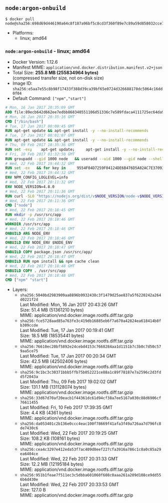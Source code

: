 ## `node:argon-onbuild`

```console
$ docker pull node@sha256:698d69d446190a64c8f187a96bf5c8cd3f360f89e7c89a59d858032cce7caa3f
```

-	Platforms:
	-	linux; amd64

### `node:argon-onbuild` - linux; amd64

-	Docker Version: 1.12.6
-	Manifest MIME: `application/vnd.docker.distribution.manifest.v2+json`
-	Total Size: **255.8 MB (255834964 bytes)**  
	(compressed transfer size, not on-disk size)
-	Image ID: `sha256:e5aa7e55c8b98f17433f388d39ca39bf65e0724d326688170dc5064c16dd0f04`
-	Default Command: `["npm","start"]`

```dockerfile
# Mon, 16 Jan 2017 20:35:09 GMT
ADD file:89ecb642d662ee7edbb868340551106d51336c7e589fdaca4111725ec64da957 in / 
# Mon, 16 Jan 2017 20:35:16 GMT
CMD ["/bin/bash"]
# Tue, 17 Jan 2017 00:00:45 GMT
RUN apt-get update && apt-get install -y --no-install-recommends 		ca-certificates 		curl 		wget 	&& rm -rf /var/lib/apt/lists/*
# Tue, 17 Jan 2017 00:01:07 GMT
RUN apt-get update && apt-get install -y --no-install-recommends 		bzr 		git 		mercurial 		openssh-client 		subversion 				procps 	&& rm -rf /var/lib/apt/lists/*
# Thu, 09 Feb 2017 18:35:36 GMT
RUN set -ex; 	apt-get update; 	apt-get install -y --no-install-recommends 		autoconf 		automake 		bzip2 		file 		g++ 		gcc 		imagemagick 		libbz2-dev 		libc6-dev 		libcurl4-openssl-dev 		libdb-dev 		libevent-dev 		libffi-dev 		libgdbm-dev 		libgeoip-dev 		libglib2.0-dev 		libjpeg-dev 		libkrb5-dev 		liblzma-dev 		libmagickcore-dev 		libmagickwand-dev 		libncurses-dev 		libpng-dev 		libpq-dev 		libreadline-dev 		libsqlite3-dev 		libssl-dev 		libtool 		libwebp-dev 		libxml2-dev 		libxslt-dev 		libyaml-dev 		make 		patch 		xz-utils 		zlib1g-dev 				$( 			if apt-cache show 'default-libmysqlclient-dev' 2>/dev/null | grep -q '^Version:'; then 				echo 'default-libmysqlclient-dev'; 			else 				echo 'libmysqlclient-dev'; 			fi 		) 	; 	rm -rf /var/lib/apt/lists/*
# Fri, 10 Feb 2017 01:32:50 GMT
RUN groupadd --gid 1000 node   && useradd --uid 1000 --gid node --shell /bin/bash --create-home node
# Wed, 22 Feb 2017 19:44:32 GMT
RUN set -ex   && for key in     9554F04D7259F04124DE6B476D5A82AC7E37093B     94AE36675C464D64BAFA68DD7434390BDBE9B9C5     0034A06D9D9B0064CE8ADF6BF1747F4AD2306D93     FD3A5288F042B6850C66B31F09FE44734EB7990E     71DCFD284A79C3B38668286BC97EC7A07EDE3FC1     DD8F2338BAE7501E3DD5AC78C273792F7D83545D     B9AE9905FFD7803F25714661B63B535A4C206CA9     C4F0DFFF4E8C1A8236409D08E73BC641CC11F4C8     56730D5401028683275BD23C23EFEFE93C4CFFFE   ; do     gpg --keyserver ha.pool.sks-keyservers.net --recv-keys "$key";   done
# Wed, 22 Feb 2017 19:44:32 GMT
ENV NPM_CONFIG_LOGLEVEL=info
# Wed, 22 Feb 2017 20:11:32 GMT
ENV NODE_VERSION=4.8.0
# Wed, 22 Feb 2017 20:11:36 GMT
RUN curl -SLO "https://nodejs.org/dist/v$NODE_VERSION/node-v$NODE_VERSION-linux-x64.tar.xz"   && curl -SLO "https://nodejs.org/dist/v$NODE_VERSION/SHASUMS256.txt.asc"   && gpg --batch --decrypt --output SHASUMS256.txt SHASUMS256.txt.asc   && grep " node-v$NODE_VERSION-linux-x64.tar.xz\$" SHASUMS256.txt | sha256sum -c -   && tar -xJf "node-v$NODE_VERSION-linux-x64.tar.xz" -C /usr/local --strip-components=1   && rm "node-v$NODE_VERSION-linux-x64.tar.xz" SHASUMS256.txt.asc SHASUMS256.txt   && ln -s /usr/local/bin/node /usr/local/bin/nodejs
# Wed, 22 Feb 2017 20:11:36 GMT
CMD ["node"]
# Wed, 22 Feb 2017 20:18:45 GMT
RUN mkdir -p /usr/src/app
# Wed, 22 Feb 2017 20:18:46 GMT
WORKDIR /usr/src/app
# Wed, 22 Feb 2017 20:18:46 GMT
ONBUILD ARG NODE_ENV
# Wed, 22 Feb 2017 20:18:46 GMT
ONBUILD ENV NODE_ENV $NODE_ENV
# Wed, 22 Feb 2017 20:18:47 GMT
ONBUILD COPY package.json /usr/src/app/
# Wed, 22 Feb 2017 20:18:47 GMT
ONBUILD RUN npm install && npm cache clean
# Wed, 22 Feb 2017 20:18:48 GMT
ONBUILD COPY . /usr/src/app
# Wed, 22 Feb 2017 20:18:48 GMT
CMD ["npm" "start"]
```

-	Layers:
	-	`sha256:5040bd2983909aa8896b9932438c3f1479d25ae837a5f6220242a264d0221f2d`  
		Last Modified: Mon, 16 Jan 2017 20:43:26 GMT  
		Size: 51.4 MB (51361210 bytes)  
		MIME: application/vnd.docker.image.rootfs.diff.tar.gzip
	-	`sha256:fce5728aad85a763fe3c419db16885eb6f7a670a42824ea618414b8fb309ccde`  
		Last Modified: Tue, 17 Jan 2017 00:19:41 GMT  
		Size: 18.5 MB (18535441 bytes)  
		MIME: application/vnd.docker.image.rootfs.diff.tar.gzip
	-	`sha256:76610ec20bf5892e24cebd4153c7668284aa1d1151b7c3b0c7d50c579aa5ce75`  
		Last Modified: Tue, 17 Jan 2017 00:20:34 GMT  
		Size: 42.5 MB (42502406 bytes)  
		MIME: application/vnd.docker.image.rootfs.diff.tar.gzip
	-	`sha256:9c1bc3c30371bbb5ffb75b052221ce88a1c89f78187e7a2596c2d3fdd5f2043a`  
		Last Modified: Thu, 09 Feb 2017 19:02:02 GMT  
		Size: 131.1 MB (131128074 bytes)  
		MIME: application/vnd.docker.image.rootfs.diff.tar.gzip
	-	`sha256:33d67d70af20eacb1f44361dc61d94cf38a7ee5167a030c88d6906cf76611455`  
		Last Modified: Fri, 10 Feb 2017 17:39:35 GMT  
		Size: 4.4 KB (4361 bytes)  
		MIME: application/vnd.docker.image.rootfs.diff.tar.gzip
	-	`sha256:da053401c2b136e0ccc4eac100f78669f41afa3f49a726aa7d796fc8de7430c6`  
		Last Modified: Wed, 22 Feb 2017 20:19:25 GMT  
		Size: 108.2 KB (108161 bytes)  
		MIME: application/vnd.docker.image.rootfs.diff.tar.gzip
	-	`sha256:cea4c3297e412eda53f7ac409d8eef227cfa3916a786c1c8a0c85a29ea6404ce`  
		Last Modified: Wed, 22 Feb 2017 20:31:33 GMT  
		Size: 12.2 MB (12195184 bytes)  
		MIME: application/vnd.docker.image.rootfs.diff.tar.gzip
	-	`sha256:951b1feae7f511ec3c5dbba601060f608c0aaa261a209d108ce9dd556b6d430e`  
		Last Modified: Wed, 22 Feb 2017 20:33:53 GMT  
		Size: 127.0 B  
		MIME: application/vnd.docker.image.rootfs.diff.tar.gzip
